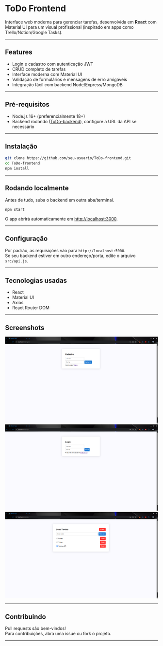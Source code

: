 # ToDo Frontend

Interface web moderna para gerenciar tarefas, desenvolvida em **React** com Material UI para um visual profissional (inspirado em apps como Trello/Notion/Google Tasks).

---

## Features

- Login e cadastro com autenticação JWT  
- CRUD completo de tarefas  
- Interface moderna com Material UI  
- Validação de formulários e mensagens de erro amigáveis  
- Integração fácil com backend Node/Express/MongoDB  

---

## Pré-requisitos

- Node.js 16+ (preferencialmente 18+)
- Backend rodando ([ToDo-backend](https://github.com/seu-usuario/ToDo-backend)), configure a URL da API se necessário

---

## Instalação

```bash
git clone https://github.com/seu-usuario/ToDo-frontend.git
cd ToDo-frontend
npm install
```

---

## Rodando localmente

Antes de tudo, suba o backend em outra aba/terminal.

```bash
npm start
```

O app abrirá automaticamente em [http://localhost:3000](http://localhost:3000).

---

## Configuração

Por padrão, as requisições vão para `http://localhost:5000`.  
Se seu backend estiver em outro endereço/porta, edite o arquivo `src/api.js`.

---

## Tecnologias usadas

- React  
- Material UI  
- Axios  
- React Router DOM  

---

## Screenshots

![Tela de Cadastro](public/Cadastro.png)  
![Tela de Login](public/Login.png)  
![Tela da Lista de Tarefas](public/Tarefas.png)  

---

## Contribuindo

Pull requests são bem-vindos!  
Para contribuições, abra uma issue ou fork o projeto.

---
